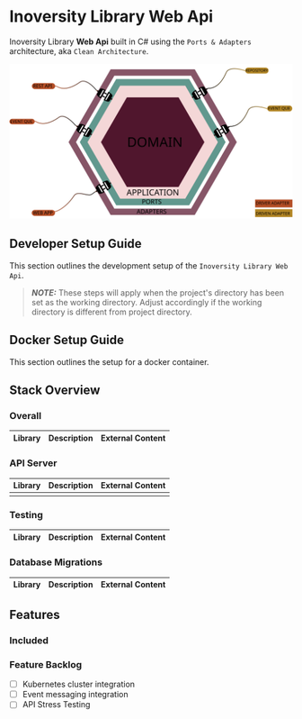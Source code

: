 # Inoversity Library Web Api


Inoversity Library **Web Api** built in C# using the
`Ports & Adapters` architecture, aka `Clean Architecture`.

<img src="./assets/applicationArchitecture.svg" alt="Microservice Architecture">

## Developer Setup Guide

This section outlines the development setup of the `Inoversity Library Web Api`.
> **_NOTE:_** These steps will apply when the project's directory has been set as
> the working directory. Adjust accordingly if the working directory is different
> from project directory.


## Docker Setup Guide

This section outlines the setup for a docker container.

## Stack Overview

### Overall
| Library        | Description               | External Content                 |
|----------------|---------------------------|----------------------------------|

### API Server
| Library                                 | Description            | External Content                                                                                     |
|-----------------------------------------|------------------------|------------------------------------------------------------------------------------------------------|
                                                                   |

### Testing
| Library                                                              | Description                 | External Content                                                                                                                                     |
|----------------------------------------------------------------------|-----------------------------|------------------------------------------------------------------------------------------------------------------------------------------------------|

### Database Migrations
| Library     | Description         | External Content                 |
|-------------|---------------------|----------------------------------|

## Features

### Included


### Feature Backlog
- [ ] Kubernetes cluster integration
- [ ] Event messaging integration
- [ ] API Stress Testing

